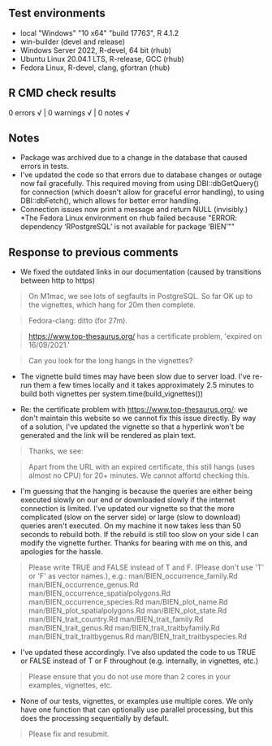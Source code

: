 ## Test environments
* local  "Windows" "10 x64" "build 17763",  R 4.1.2
* win-builder (devel and release)
* Windows Server 2022, R-devel, 64 bit (rhub)
* Ubuntu Linux 20.04.1 LTS, R-release, GCC (rhub)
* Fedora Linux, R-devel, clang, gfortran (rhub)

## R CMD check results
0 errors √ | 0 warnings √ | 0 notes √

## Notes
* Package was archived due to a change in the database that caused errors in tests.
* I've updated the code so that errors due to database changes or outage now fail gracefully. This required moving from using DBI::dbGetQuery() for connection (which doesn't allow for graceful error handling), to using DBI::dbFetch(), which allows for better error handling.
* Connection issues now print a message and return NULL (invisibly.)
*The Fedora Linux environment on rhub failed because "ERROR: dependency ‘RPostgreSQL’ is not available for package ‘BIEN’""

## Response to previous comments
* We fixed the outdated links in our documentation (caused by transitions between http to https)

>On M1mac, we see lots of segfaults in PostgreSQL.
>So far OK up to the vignettes, which hang for 20m then complete.

>Fedora-clang: ditto (for 27m).

>https://www.top-thesaurus.org/ has a certificate problem, 'expired on
>16/09/2021.'

>Can you look for the long hangs in the vignettes?

* The vignette build times may have been slow due to server load.  I've re-run them a few times locally and it takes approximately 2.5 minutes to build both vignettes per system.time(build_vignettes())

* Re: the certificate problem with https://www.top-thesaurus.org/: we don't maintain this website so we cannot fix this issue directly. By way of a solution, I've updated the vignette so that a hyperlink won't be generated and the link will be rendered as plain text.


>Thanks, we see:

>Apart from the URL with an expired certificate, this still hangs (uses
>almost no CPU) for 20+ minutes. We cannot affortd checking this.

* I'm guessing that the hanging is because the queries are either being executed slowly on our end or downloaded slowly if the internet connection is limited.  I've updated our vignette so that the more complicated (slow on the server side) or large (slow to download) queries aren't executed. On my machine it now takes less than 50 seconds to rebuild both.  If the rebuild is still too slow on your side I can modify the vignette further.  Thanks for bearing with me on this, and apologies for the hassle.

>Please write TRUE and FALSE instead of T and F. (Please don't use 'T' or
'F' as vector names.), e.g.:
   man/BIEN_occurrence_family.Rd
   man/BIEN_occurrence_genus.Rd
   man/BIEN_occurrence_spatialpolygons.Rd
   man/BIEN_occurrence_species.Rd
   man/BIEN_plot_name.Rd
   man/BIEN_plot_spatialpolygons.Rd
   man/BIEN_plot_state.Rd
   man/BIEN_trait_country.Rd
   man/BIEN_trait_family.Rd
   man/BIEN_trait_genus.Rd
   man/BIEN_trait_traitbyfamily.Rd
   man/BIEN_trait_traitbygenus.Rd
   man/BIEN_trait_traitbyspecies.Rd

* I've updated these accordingly.  I've also updated the code to us TRUE or FALSE instead of T or F throughout (e.g. internally, in vignettes, etc.)

>Please ensure that you do not use more than 2 cores in your examples,
vignettes, etc.

* None of our tests, vignettes, or examples use multiple cores.  We only have one function that can optionally use parallel processing, but this does the processing sequentially by default.

> Please fix and resubmit.


